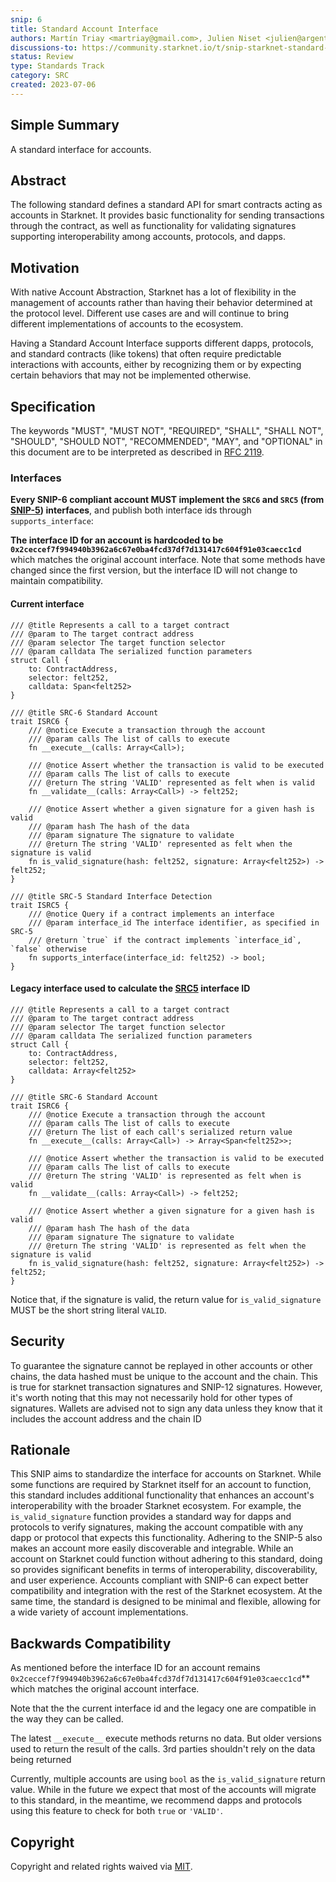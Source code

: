 ```yaml
---
snip: 6
title: Standard Account Interface
authors: Martín Triay <martriay@gmail.com>, Julien Niset <julien@argent.xyz>, Eric Nordelo <eric.nordelo39@gmail.com>, Sergio Garcia <sergio@argent.xyz>, Yoav Gaziel <yoav.gaziel@braavos.app>
discussions-to: https://community.starknet.io/t/snip-starknet-standard-account/95665
status: Review
type: Standards Track
category: SRC
created: 2023-07-06
---
```


## Simple Summary

A standard interface for accounts.

## Abstract

The following standard defines a standard API for smart contracts acting as accounts in Starknet. It provides basic functionality for sending transactions through the contract, as well as functionality for validating signatures supporting interoperability among accounts, protocols, and dapps.


## Motivation

With native Account Abstraction, Starknet has a lot of flexibility in the management of accounts rather than having their behavior determined at the protocol level. Different use cases are and will continue to bring different implementations of accounts to the ecosystem.

Having a Standard Account Interface supports different dapps, protocols, and standard contracts (like tokens) that often require predictable interactions with accounts, either by recognizing them or by expecting certain behaviors that may not be implemented otherwise.

## Specification

The keywords "MUST", "MUST NOT", "REQUIRED", "SHALL", "SHALL NOT", "SHOULD", "SHOULD NOT", "RECOMMENDED", "MAY", and "OPTIONAL" in this document are to be interpreted as described in [RFC 2119](https://www.ietf.org/rfc/rfc2119.txt).

### Interfaces

**Every SNIP-6 compliant account MUST implement the `SRC6` and `SRC5` (from [SNIP-5](./snip-5.md)) interfaces**, and publish both interface ids through `supports_interface`:

**The interface ID for an account is hardcoded to be `0x2ceccef7f994940b3962a6c67e0ba4fcd37df7d131417c604f91e03caecc1cd`** which matches the original account interface. Note that some methods have changed since the first version, but the interface ID will not change to maintain compatibility.

#### Current interface

```cairo
/// @title Represents a call to a target contract
/// @param to The target contract address
/// @param selector The target function selector
/// @param calldata The serialized function parameters
struct Call {
    to: ContractAddress,
    selector: felt252,
    calldata: Span<felt252>
}

/// @title SRC-6 Standard Account
trait ISRC6 {
    /// @notice Execute a transaction through the account
    /// @param calls The list of calls to execute
    fn __execute__(calls: Array<Call>);

    /// @notice Assert whether the transaction is valid to be executed
    /// @param calls The list of calls to execute
    /// @return The string 'VALID' represented as felt when is valid
    fn __validate__(calls: Array<Call>) -> felt252;

    /// @notice Assert whether a given signature for a given hash is valid
    /// @param hash The hash of the data
    /// @param signature The signature to validate
    /// @return The string 'VALID' represented as felt when the signature is valid
    fn is_valid_signature(hash: felt252, signature: Array<felt252>) -> felt252;
}

/// @title SRC-5 Standard Interface Detection
trait ISRC5 {
    /// @notice Query if a contract implements an interface
    /// @param interface_id The interface identifier, as specified in SRC-5
    /// @return `true` if the contract implements `interface_id`, `false` otherwise
    fn supports_interface(interface_id: felt252) -> bool;
}
```



#### Legacy interface used to calculate the [SRC5](./snip-5.md) interface ID

```cairo
/// @title Represents a call to a target contract
/// @param to The target contract address
/// @param selector The target function selector
/// @param calldata The serialized function parameters
struct Call {
    to: ContractAddress,
    selector: felt252,
    calldata: Array<felt252>
}

/// @title SRC-6 Standard Account
trait ISRC6 {
    /// @notice Execute a transaction through the account
    /// @param calls The list of calls to execute
    /// @return The list of each call's serialized return value
    fn __execute__(calls: Array<Call>) -> Array<Span<felt252>>;

    /// @notice Assert whether the transaction is valid to be executed
    /// @param calls The list of calls to execute
    /// @return The string 'VALID' is represented as felt when is valid
    fn __validate__(calls: Array<Call>) -> felt252;

    /// @notice Assert whether a given signature for a given hash is valid
    /// @param hash The hash of the data
    /// @param signature The signature to validate
    /// @return The string 'VALID' is represented as felt when the signature is valid
    fn is_valid_signature(hash: felt252, signature: Array<felt252>) -> felt252;
}
```

Notice that, if the signature is valid, the return value for `is_valid_signature` MUST be the short string literal `VALID`.

## Security

To guarantee the signature cannot be replayed in other accounts or other chains, the data hashed must be unique to the account and the chain.
This is true for starknet transaction signatures and SNIP-12 signatures. However, it's worth noting that this may not necessarily hold for other types of signatures.
Wallets are advised not to sign any data unless they know that it includes the account address and the chain ID

## Rationale

This SNIP aims to standardize the interface for accounts on Starknet. While some functions are required by Starknet itself for an account to function, this standard includes additional functionality that enhances an account's interoperability with the broader Starknet ecosystem.
For example, the `is_valid_signature` function provides a standard way for dapps and protocols to verify signatures, making the account compatible with any dapp or protocol that expects this functionality. Adhering to the SNIP-5 also makes an account more easily discoverable and integrable.
While an account on Starknet could function without adhering to this standard, doing so provides significant benefits in terms of interoperability, discoverability, and user experience. Accounts compliant with SNIP-6 can expect better compatibility and integration with the rest of the Starknet ecosystem.
At the same time, the standard is designed to be minimal and flexible, allowing for a wide variety of account implementations.

## Backwards Compatibility

As mentioned before the interface ID for an account remains `0x2ceccef7f994940b3962a6c67e0ba4fcd37df7d131417c604f91e03caecc1cd`** which matches the original account interface. 

Note that the the current interface id and the legacy one are compatible in the way they can be called.

The latest `__execute__` execute methods returns no data. But older versions used to return the result of the calls. 3rd parties shouldn't rely on the data being returned

Currently, multiple accounts are using `bool` as the `is_valid_signature` return value. While in the future we expect that most of the accounts will migrate to this standard, in the meantime, we recommend dapps and protocols using this feature to check for both `true` or `'VALID'`.

## Copyright

Copyright and related rights waived via [MIT](../LICENSE).
